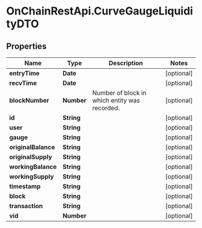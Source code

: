 # OnChainRestApi.CurveGaugeLiquidityDTO

## Properties

Name | Type | Description | Notes
------------ | ------------- | ------------- | -------------
**entryTime** | **Date** |  | [optional] 
**recvTime** | **Date** |  | [optional] 
**blockNumber** | **Number** | Number of block in which entity was recorded. | [optional] 
**id** | **String** |  | [optional] 
**user** | **String** |  | [optional] 
**gauge** | **String** |  | [optional] 
**originalBalance** | **String** |  | [optional] 
**originalSupply** | **String** |  | [optional] 
**workingBalance** | **String** |  | [optional] 
**workingSupply** | **String** |  | [optional] 
**timestamp** | **String** |  | [optional] 
**block** | **String** |  | [optional] 
**transaction** | **String** |  | [optional] 
**vid** | **Number** |  | [optional] 


